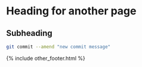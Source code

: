---
---

# Heading for another page

## Subheading

```bash
git commit --amend "new commit message"
```

{% include other_footer.html %}
